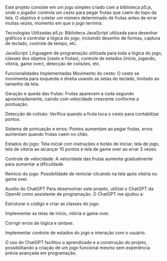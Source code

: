 Este projeto consiste em um jogo simples criado com a biblioteca p5.js, onde o jogador controla um cesto para pegar frutas que caem do topo da tela. O objetivo é coletar um número determinado de frutas antes de errar muitas vezes, momento em que o jogo termina.

Tecnologias Utilizadas
p5.js: Biblioteca JavaScript utilizada para desenhar gráficos e controlar a lógica do jogo, incluindo desenho de formas, captura de teclado, controle de tempo, etc.

JavaScript: Linguagem de programação utilizada para toda a lógica do jogo, classes dos objetos (cesto e frutas), controle de estados (início, jogando, vitória, game over), detecção de colisões, etc.

Funcionalidades Implementadas
Movimento do cesto: O cesto se movimenta para esquerda e direita usando as setas do teclado, limitado ao tamanho da tela.

Geração e queda das frutas: Frutas aparecem a cada segundo aproximadamente, caindo com velocidade crescente conforme a pontuação.

Detecção de colisão: Verifica quando a fruta toca o cesto para contabilizar pontos.

Sistema de pontuação e erros: Pontos aumentam ao pegar frutas, erros aumentam quando frutas caem no chão.

Estados do jogo: Tela inicial com instruções e botão de iniciar, tela de jogo, tela de vitória ao alcançar 10 pontos e tela de game over ao errar 3 vezes.

Controle de velocidade: A velocidade das frutas aumenta gradualmente para aumentar a dificuldade.

Reinício do jogo: Possibilidade de reiniciar clicando na tela após vitória ou game over.

Auxílio do ChatGPT
Para desenvolver este projeto, utilizei o ChatGPT da OpenAI como assistente de programação. O ChatGPT me ajudou a:

Estruturar o código e criar as classes do jogo.

Implementar as telas de início, vitória e game over.

Corrigir erros de lógica e sintaxe.

Implementar controle de estados do jogo e interação com o usuário.

O uso do ChatGPT facilitou o aprendizado e a construção do projeto, possibilitando a criação de um jogo funcional mesmo sem experiência prévia avançada em programação.

